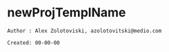 newProjTemplName
================

    Author : Alex Zolotoviski, azolotovitski@medio.com

    Created: 00-00-00
    